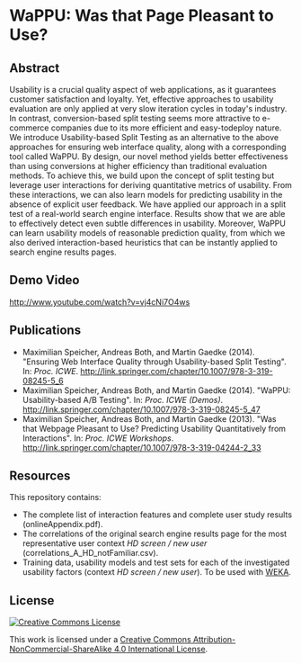 WaPPU: Was that Page Pleasant to Use?
=====================================

## Abstract

Usability is a crucial quality aspect of web applications, as it guarantees customer satisfaction and loyalty. Yet, effective approaches to usability evaluation are only applied at very slow iteration cycles in today's industry. In contrast, conversion-based split testing seems more attractive to e-commerce companies due to its more efficient and easy-todeploy nature. We introduce Usability-based Split Testing as an alternative to the above approaches for ensuring web interface quality, along with a corresponding tool called WaPPU. By design, our novel method yields better effectiveness than using conversions at higher efficiency than traditional evaluation methods. To achieve this, we build upon the concept of split testing but leverage user interactions for deriving quantitative metrics of usability. From these interactions, we can also learn models for predicting usability in the absence of explicit user feedback. We have applied our approach in a split test of a real-world search engine interface. Results show that we are able to effectively detect even subtle differences in usability. Moreover, WaPPU can learn usability models of reasonable prediction quality, from which we also derived interaction-based heuristics that can be instantly applied to search engine results pages.

## Demo Video

http://www.youtube.com/watch?v=vj4cNi7O4ws

## Publications

- Maximilian Speicher, Andreas Both, and Martin Gaedke (2014). "Ensuring Web Interface Quality through Usability-based Split Testing". In: *Proc. ICWE*. http://link.springer.com/chapter/10.1007/978-3-319-08245-5_6
- Maximilian Speicher, Andreas Both, and Martin Gaedke (2014). "WaPPU: Usability-based A/B Testing". In: *Proc. ICWE (Demos)*. http://link.springer.com/chapter/10.1007/978-3-319-08245-5_47
- Maximilian Speicher, Andreas Both, and Martin Gaedke (2013). "Was that Webpage Pleasant to Use? Predicting Usability Quantitatively from Interactions". In: *Proc. ICWE Workshops*. http://link.springer.com/chapter/10.1007/978-3-319-04244-2_33

## Resources

This repository contains:

- The complete list of interaction features and complete user study results (onlineAppendix.pdf).
- The correlations of the original search engine results page for the most representative user context *HD screen / new user* (correlations_A_HD_notFamiliar.csv).
- Training data, usability models and test sets for each of the investigated usability factors (context *HD screen / new user*). To be used with [WEKA](http://www.cs.waikato.ac.nz/ml/weka/).

## License

[![Creative Commons License](https://i.creativecommons.org/l/by-nc-sa/4.0/88x31.png)](http://creativecommons.org/licenses/by-nc-sa/4.0/)

This work is licensed under a [Creative Commons Attribution-NonCommercial-ShareAlike 4.0 International License](http://creativecommons.org/licenses/by-nc-sa/4.0/).
